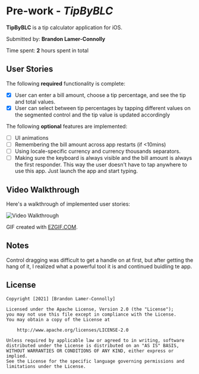 # Pre-work - *TipByBLC*

**TipByBLC** is a tip calculator application for iOS.

Submitted by: **Brandon Lamer-Connolly**

Time spent: **2** hours spent in total

## User Stories

The following **required** functionality is complete:

* [x] User can enter a bill amount, choose a tip percentage, and see the tip and total values.
* [x] User can select between tip percentages by tapping different values on the segmented control and the tip value is updated accordingly

The following **optional** features are implemented:

* [ ] UI animations
* [ ] Remembering the bill amount across app restarts (if <10mins)
* [ ] Using locale-specific currency and currency thousands separators.
* [ ] Making sure the keyboard is always visible and the bill amount is always the first responder. This way the user doesn't have to tap anywhere to use this app. Just launch the app and start typing.

## Video Walkthrough

Here's a walkthrough of implemented user stories:

<img src='https://imgur.com/gallery/tk4Fm07' title='Video Walkthrough' width='' alt='Video Walkthrough' />

GIF created with [EZGIF.COM](https://ezgif.com/video-to-gif).

## Notes

Control dragging was difficult to get a handle on at first, but after getting the hang of it, I realized what a powerful tool it is and continued buidling te app.

## License

    Copyright [2021] [Brandon Lamer-Connolly]

    Licensed under the Apache License, Version 2.0 (the "License");
    you may not use this file except in compliance with the License.
    You may obtain a copy of the License at

        http://www.apache.org/licenses/LICENSE-2.0

    Unless required by applicable law or agreed to in writing, software
    distributed under the License is distributed on an "AS IS" BASIS,
    WITHOUT WARRANTIES OR CONDITIONS OF ANY KIND, either express or implied.
    See the License for the specific language governing permissions and
    limitations under the License.
